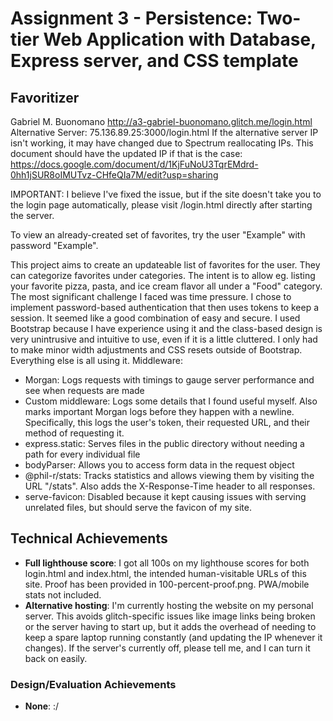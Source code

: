 Assignment 3 - Persistence: Two-tier Web Application with Database, Express server, and CSS template
===

## Favoritizer

Gabriel M. Buonomano
http://a3-gabriel-buonomano.glitch.me/login.html
Alternative Server: 75.136.89.25:3000/login.html
If the alternative server IP isn't working, it may have changed due to Spectrum reallocating IPs.
This document should have the updated IP if that is the case: https://docs.google.com/document/d/1KjFuNoU3TqrEMdrd-0hh1jSUR8oIMUTvz-CHfeQIa7M/edit?usp=sharing

IMPORTANT: I believe I've fixed the issue, but if the site doesn't take you to the login page automatically,
please visit /login.html directly after starting the server.

To view an already-created set of favorites, try the user "Example" with password "Example".

This project aims to create an updateable list of favorites for the user. They can categorize favorites under categories.
The intent is to allow eg. listing your favorite pizza, pasta, and ice cream flavor all under a "Food" category.
The most significant challenge I faced was time pressure.
I chose to implement password-based authentication that then uses tokens to keep a session. It seemed like a good combination of easy and secure.
I used Bootstrap because I have experience using it and the class-based design is very unintrusive and intuitive to use, even if it is a little cluttered.
I only had to make minor width adjustments and CSS resets outside of Bootstrap. Everything else is all using it.
Middleware:
 - Morgan: Logs requests with timings to gauge server performance and see when requests are made
 - Custom middleware: Logs some details that I found useful myself. Also marks important Morgan logs before they happen with a newline. Specifically, this logs the user's token, their requested URL, and their method of requesting it.
 - express.static: Serves files in the public directory without needing a path for every individual file
 - bodyParser: Allows you to access form data in the request object
 - @phil-r/stats: Tracks statistics and allows viewing them by visiting the URL "/stats". Also adds the X-Response-Time header to all responses.
 - serve-favicon: Disabled because it kept causing issues with serving unrelated files, but should serve the favicon of my site.

## Technical Achievements
- **Full lighthouse score**: I got all 100s on my lighthouse scores for both login.html and index.html, the intended human-visitable URLs of this site. Proof has been provided in 100-percent-proof.png. PWA/mobile stats not included.
- **Alternative hosting**: I'm currently hosting the website on my personal server. This avoids glitch-specific issues like image links being broken or the server having to start up, but it adds the overhead of needing to keep a spare laptop running constantly (and updating the IP whenever it changes). If the server's currently off, please tell me, and I can turn it back on easily.

### Design/Evaluation Achievements
- **None**: :/
